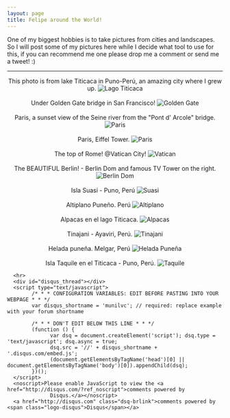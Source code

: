 ```yaml
---
layout: page
title: Felipe around the World!
---
```

<div class="wrapper">
      <section>
            <p>One of my biggest hobbies is to take pictures from cities and landscapes. So I will post some of my
                  pictures here while I decide what tool to use for this, if you can recommend me one please drop me a
                  comment or send me a tweet! :)
                  <hr>      
            <div style="text-align: center">
                  This photo is from lake Titicaca in Puno-Perú, an amazing city where I grew up.
                  <img src="https://lh5.googleusercontent.com/56mY8ITP6rR_-d91pWa2i5SvoueTcszUFs9fgoqNz3s=w789-h592-no"
                        alt="Lago Titicaca">
            </div>
            <br>
            <div style="text-align: center">
                  Under Golden Gate bridge in San Francisco!
                  <img src="https://lh6.googleusercontent.com/-GG5u30iYwiI/U8jG6YUTJ5I/AAAAAAAAAKw/GCN2HqOrFL8/w789-h592-no/DSCN6404.JPG"
                        alt="Golden Gate">
            </div>
            <br>
            <div style="text-align: center">
                  Paris, a sunset view of the Seine river from the "Pont d' Arcole" bridge.
                  <img src="https://lh3.googleusercontent.com/-jV0DZLua8Po/U8jGzZNByUI/AAAAAAAAAKo/yYfi8p2o1Og/w979-h554-no/IMAG3880.jpg"
                        alt="Paris">
            </div>
            <br>
            <div style="text-align: center">
                  Paris, Eiffel Tower.
                  <img src="https://lh5.googleusercontent.com/-PiosUJmOdUk/U7jcTt9FiTI/AAAAAAAAAJA/eXMD_NVyknM/w425-h566-no/DSCN0455.JPG"
                        alt="Paris">
            </div>
            <br>
            <div style="text-align: center">
                  The top of Rome! @Vatican City!
                  <img src="https://lh3.googleusercontent.com/-A6qZowvJgCU/U7jX31TGrqI/AAAAAAAAAIg/KoNRS5K52jg/w755-h566-no/DSCN6493.JPG"
                        alt="Vatican">
            </div>
            <br>
            <div style="text-align: center">
                  The BEAUTIFUL Berlin! - Berlin Dom and famous TV Tower on the right.
                  <img src="https://lh5.googleusercontent.com/-LzhlotKvwbY/U7jdOY6CuKI/AAAAAAAAAJU/il0YsMEV0ck/w755-h566-no/DSCN1262.JPG"
                        alt="Berlin Dom">
            </div>
            <br>
            <div style="text-align: center">
                  Isla Suasi - Puno, Perú
                  <img src="https://lh5.googleusercontent.com/-Z6a_psFpZKA/U7jh4huxJWI/AAAAAAAAAJw/ZxX19GnOLFU/w755-h566-no/LUISVEGA02.JPG"
                        alt="Suasi">
            </div>
            <br>
            <div style="text-align: center">
                  Altiplano Puneño. Perú
                  <img src="https://lh6.googleusercontent.com/-LiyMbFFiF5A/U7jhWUMnahI/AAAAAAAAAJo/QH2HnmELAlw/w755-h566-no/LUISVEGA01.jpg"
                        alt="Altiplano">
            </div>
            <br>
            <div style="text-align: center">
                  Alpacas en el lago Titicaca.
                  <img src="https://lh6.googleusercontent.com/-UcLpe9T57aI/U7jh9X1_cFI/AAAAAAAAAKA/bRJUMyecPAo/w755-h566-no/LUISVEGA04.JPG"
                        alt="Alpacas">
            </div>
            <br>
            <div style="text-align: center">
                  Tinajani - Ayaviri, Perú.
                  <img src="https://lh4.googleusercontent.com/-zjhZMJBjv9U/U7jiGDajHFI/AAAAAAAAAKQ/E1Iwresz7nk/w979-h554-no/LUISVEGA06.jpg"
                        alt="Tinajani">
            </div>
            <br>
            <div style="text-align: center">
                  Helada puneña. Melgar, Perú
                  <img src="https://lh3.googleusercontent.com/-x-AxbUnh21Q/U7jiCa2ACrI/AAAAAAAAAKI/NsuHCtekFfs/w755-h566-no/LUISVEGA07.jpg"
                        alt="Helada Puneña">
            </div>
            <br>
            <div style="text-align: center">
                  Isla Taquile en el Titicaca - Puno, Perú.
                  <img src="https://lh5.googleusercontent.com/-sPYZ7qkFQqc/U7jh7gXNfHI/AAAAAAAAAJ4/CAHFcZF8fsk/w755-h566-no/LUISVEGA03.JPG"
                        alt="Taquile">
            </div>
      </section>

      <hr>
      <div id="disqus_thread"></div>
      <script type="text/javascript">
            /* * * CONFIGURATION VARIABLES: EDIT BEFORE PASTING INTO YOUR WEBPAGE * * */
            var disqus_shortname = 'munilvc'; // required: replace example with your forum shortname

            /* * * DON'T EDIT BELOW THIS LINE * * */
            (function () {
                  var dsq = document.createElement('script'); dsq.type = 'text/javascript'; dsq.async = true;
                  dsq.src = '//' + disqus_shortname + '.disqus.com/embed.js';
                  (document.getElementsByTagName('head')[0] || document.getElementsByTagName('body')[0]).appendChild(dsq);
            })();
      </script>
      <noscript>Please enable JavaScript to view the <a href="http://disqus.com/?ref_noscript">comments powered by
                  Disqus.</a></noscript>
      <a href="http://disqus.com" class="dsq-brlink">comments powered by <span class="logo-disqus">Disqus</span></a>
</div>
